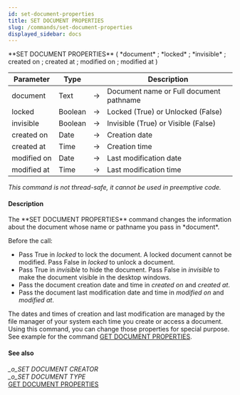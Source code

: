 ```yaml
---
id: set-document-properties
title: SET DOCUMENT PROPERTIES
slug: /commands/set-document-properties
displayed_sidebar: docs
---
```


<!--REF #_command_.SET DOCUMENT PROPERTIES.Syntax-->**SET DOCUMENT PROPERTIES** ( *document* ; *locked* ; *invisible* ; created on ; created at ; modified on ; modified at )<!-- END REF-->
<!--REF #_command_.SET DOCUMENT PROPERTIES.Params-->
| Parameter | Type |  | Description |
| --- | --- | --- | --- |
| document | Text | &#8594;  | Document name or Full document pathname |
| locked | Boolean | &#8594;  | Locked (True) or Unlocked (False) |
| invisible | Boolean | &#8594;  | Invisible (True) or Visible (False) |
| created on | Date | &#8594;  | Creation date |
| created at | Time | &#8594;  | Creation time |
| modified on | Date | &#8594;  | Last modification date |
| modified at | Time | &#8594;  | Last modification time |

<!-- END REF-->

*This command is not thread-safe, it cannot be used in preemptive code.*


#### Description 

<!--REF #_command_.SET DOCUMENT PROPERTIES.Summary-->The **SET DOCUMENT PROPERTIES** command changes the information about the document whose name or pathname you pass in *document*.<!-- END REF-->

Before the call:

* Pass True in *locked* to lock the document. A locked document cannot be modified. Pass False in *locked* to unlock a document.
* Pass True in *invisible* to hide the document. Pass False in *invisible* to make the document visible in the desktop windows.
* Pass the document creation date and time in *created on* and *created at*.
* Pass the document last modification date and time in *modified on* and *modified at*.

The dates and times of creation and last modification are managed by the file manager of your system each time you create or access a document. Using this command, you can change those properties for special purpose. See example for the command [GET DOCUMENT PROPERTIES](get-document-properties.md).

#### See also 

*\_o\_SET DOCUMENT CREATOR*  
*\_o\_SET DOCUMENT TYPE*  
[GET DOCUMENT PROPERTIES](get-document-properties.md)  